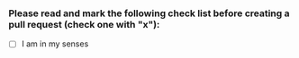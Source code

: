 ### Please read and mark the following check list before creating a pull request (check one with "x"):

 - [ ] I am in my senses
